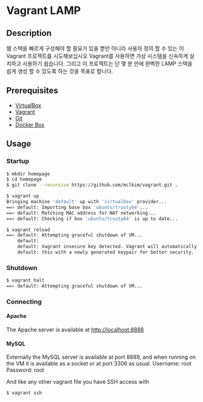 ﻿# Vagrant LAMP

## Description
웹 스택을 빠르게 구성해야 할 필요가 있을 뿐만 아니라 사용자 정의 할 수 있는 이 Vagrant 프로젝트를 시도해보십시오
Vagrant를 사용하면 가상 시스템을 신속하게 설치하고 사용하기 쉽습니다.
그리고 이 프로젝트는 단 몇 분 만에 완벽한 LAMP 스택을 쉽게 생성 할 수 있도록 하는 것을 목표로 합니다.

## Prerequisites

* [VirtualBox](http://www.virtualbox.org)
* [Vagrant](http://www.vagrantup.com)
* [Git](http://git-scm.com/)
* [Docker Box](https://docs.docker.com/toolbox/toolbox_install_windows/)

## Usage

### Startup
```bash
$ mkdir homepage
$ cd homepage
$ git clone --recursive https://github.com/mclkim/vagrant.git .

$ vagrant up
Bringing machine 'default' up with 'virtualbox' provider...
==> default: Importing base box 'ubuntu/trusty64'...
==> default: Matching MAC address for NAT networking...
==> default: Checking if box 'ubuntu/trusty64' is up to date...

$ vagrant reload
==> default: Attempting graceful shutdown of VM...
    default:
    default: Vagrant insecure key detected. Vagrant will automatically replace
    default: this with a newly generated keypair for better security.
```

### Shutdown
```bash
$ vagrant halt
==> default: Attempting graceful shutdown of VM...
```

### Connecting

#### Apache
The Apache server is available at <http://localhost:8888>

#### MySQL
Externally the MySQL server is available at port 8889, and when running on the VM it is available as a socket or at port 3306 as usual.
Username: root
Password: root

And like any other vagrant file you have SSH access with
```bash
$ vagrant ssh
```
